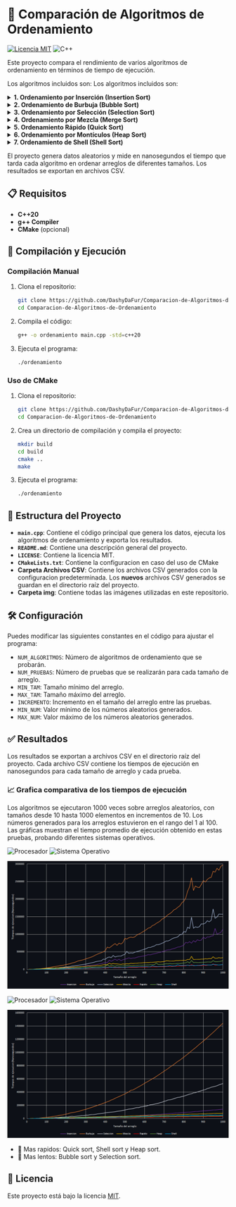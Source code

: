 # 🦊 Comparación de Algoritmos de Ordenamiento

[![Licencia MIT](https://img.shields.io/badge/Licencia-MIT-blue.svg)](LICENSE) ![C++](https://img.shields.io/badge/C++-20-%2300599C?logo=c%2B%2B)

Este proyecto compara el rendimiento de varios algoritmos de ordenamiento en términos de tiempo de ejecución.

Los algoritmos incluidos son:
Los algoritmos incluidos son:
<details>
<summary><strong>1. Ordenamiento por Inserción (Insertion Sort)</strong></summary>
Recorre el arreglo tomando cada elemento y lo inserta en la posición correcta dentro de la sección ya ordenada, desplazando los elementos mayores hacia la derecha para hacer espacio.
</details>

<details>
<summary><strong>2. Ordenamiento de Burbuja (Bubble Sort)</strong></summary>
Compara repetidamente cada par de elementos adyacentes e intercambia sus posiciones si están en el orden incorrecto, haciendo que los elementos más grandes "burbujeen" hacia el final del arreglo.
</details>

<details>
<summary><strong>3. Ordenamiento por Selección (Selection Sort)</strong></summary>
Divide el arreglo en dos partes: ordenada y no ordenada. En cada iteración busca el elemento más pequeño en la parte no ordenada y lo intercambia con el primer elemento de esa sección.
</details>

<details>
<summary><strong>4. Ordenamiento por Mezcla (Merge Sort)</strong></summary>
Divide recursivamente el arreglo en mitades hasta obtener subarreglos de un solo elemento, luego los combina (merge) en orden comparando sistemáticamente los elementos de cada mitad ordenada.
</details>

<details>
<summary><strong>5. Ordenamiento Rápido (Quick Sort)</strong></summary>
Selecciona un pivote y reorganiza el arreglo colocando los elementos menores que el pivote antes que él y los mayores después, luego aplica el mismo proceso recursivamente a las sublistas resultantes.
</details>

<details>
<summary><strong>6. Ordenamiento por Montículos (Heap Sort)</strong></summary>
Transforma el arreglo en un montículo máximo (max-heap) donde el elemento padre es siempre mayor que sus hijos, luego extrae repetidamente el elemento máximo y reconstruye el montículo.
</details>

<details>
<summary><strong>7. Ordenamiento de Shell (Shell Sort)</strong></summary>
Compara elementos separados por un intervalo (gap) que disminuye progresivamente, permitiendo que elementos lejanos se muevan a sus posiciones correctas más rápidamente que en el insertion sort básico.
</details>

El proyecto genera datos aleatorios y mide en nanosegundos el tiempo que tarda cada algoritmo en ordenar arreglos de diferentes tamaños. Los resultados se exportan en archivos CSV.

## 📋 Requisitos

- **C++20**
- **g++ Compiler**
- **CMake** (opcional)

## 🔽 Compilación y Ejecución

### Compilación Manual

1. Clona el repositorio:
   ```bash
   git clone https://github.com/DashyDaFur/Comparacion-de-Algoritmos-de-Ordenamiento.git
   cd Comparacion-de-Algoritmos-de-Ordenamiento
   ```
2. Compila el código:
   ```bash
   g++ -o ordenamiento main.cpp -std=c++20
   ```
3. Ejecuta el programa:
   ```bash
   ./ordenamiento
   ```

### Uso de CMake

1. Clona el repositorio:
   ```bash
   git clone https://github.com/DashyDaFur/Comparacion-de-Algoritmos-de-Ordenamiento.git
   cd Comparacion-de-Algoritmos-de-Ordenamiento
   ```
2. Crea un directorio de compilación y compila el proyecto:
   ```bash
   mkdir build
   cd build
   cmake ..
   make
   ```
3. Ejecuta el programa:
   ```bash
   ./ordenamiento
   ```

## 🌳 Estructura del Proyecto

- **`main.cpp`**: Contiene el código principal que genera los datos, ejecuta los algoritmos de ordenamiento y exporta los resultados.
- **`README.md`**: Contiene una descripción general del proyecto.
- **`LICENSE`**: Contiene la licencia MIT.
- **`CMakeLists.txt`**: Contiene la configuracion en caso del uso de CMake
- **Carpeta Archivos CSV**: Contiene los archivos CSV generados con la configuracion predeterminada. Los **nuevos** archivos CSV generados se guardan en el directorio raíz del proyecto.
- **Carpeta img**: Contiene todas las imágenes utilizadas en este repositorio.

## 🛠️ Configuración

Puedes modificar las siguientes constantes en el código para ajustar el programa:

- `NUM_ALGORITMOS`: Número de algoritmos de ordenamiento que se probarán.
- `NUM_PRUEBAS`: Número de pruebas que se realizarán para cada tamaño de arreglo.
- `MIN_TAM`: Tamaño mínimo del arreglo.
- `MAX_TAM`: Tamaño máximo del arreglo.
- `INCREMENTO`: Incremento en el tamaño del arreglo entre las pruebas.
- `MIN_NUM`: Valor mínimo de los números aleatorios generados.
- `MAX_NUM`: Valor máximo de los números aleatorios generados.

## ✅ Resultados

Los resultados se exportan a archivos CSV en el directorio raíz del proyecto. Cada archivo CSV contiene los tiempos de ejecución en nanosegundos para cada tamaño de arreglo y cada prueba.

### 📈 Grafica comparativa de los tiempos de ejecución

Los algoritmos se ejecutaron 1000 veces sobre arreglos aleatorios, con tamaños desde 10 hasta 1000 elementos en incrementos de 10. Los números generados para los arreglos estuvieron en el rango del 1 al 100. Las gráficas muestran el tiempo promedio de ejecución obtenido en estas pruebas, probando diferentes sistemas operativos.

![Procesador](https://img.shields.io/badge/CPU-AMD%20Ryzen%205%205600G-orange?logo=amd&logoColor=white) ![Sistema Operativo](https://custom-icon-badges.demolab.com/badge/OS-Windows%2010-0078D6?logo=windows11&logoColor=white)

![Gráfica de Algoritmos: Windows](img/GraficaWindows.png)

![Procesador](https://img.shields.io/badge/CPU-Intel%20Core%20i5--8365U-blue?logo=intel&logoColor=white) ![Sistema Operativo](https://img.shields.io/badge/OS-CachyOS-00a988?logo=linux&logoColor=white)

![Gráfica de Algoritmos: Linux](img/GraficaLinux.png)

- 🚀 Mas rapidos: Quick sort, Shell sort y Heap sort.
- 🐢 Mas lentos: Bubble sort y Selection sort.

## 📜 Licencia  
Este proyecto está bajo la licencia [MIT](LICENSE).


